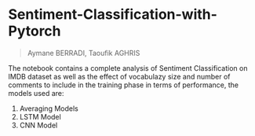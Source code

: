 # Sentiment-Classification-with-Pytorch
> Aymane BERRADI, Taoufik AGHRIS  
 
The notebook contains a complete analysis of Sentiment Classification on IMDB dataset as well as the effect of vocabulazy size and number of comments to include in the training phase in terms of performance, the models used are: 
1. Averaging Models
2. LSTM Model
3. CNN Model
